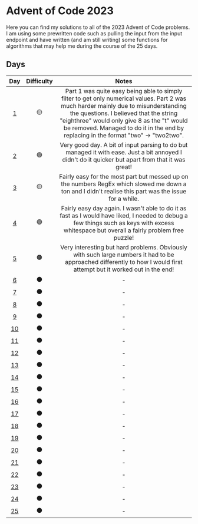 # Advent of Code 2023
Here you can find my solutions to all of the 2023 Advent of Code problems.
I am using some prewritten code such as pulling the input from the input endpoint and have written (and am still writing) some functions for algorithms that may help me during the course of the 25 days.

## Days
| **Day** | **Difficulty** | **Notes** |
|:---:|:---:|:---:|
| [1](day1.js) | 🟡 | Part 1 was quite easy being able to simply filter to get only numerical values. Part 2 was much harder mainly due to misunderstanding the questions. I believed that the string "eighthree" would only give 8 as the "t" would be removed. Managed to do it in the end by replacing in the format "two" -> "two2two". |
| [2](day2.js) | 🟢 | Very good day. A bit of input parsing to do but managed it with ease. Just a bit annoyed I didn't do it quicker but apart from that it was great! |
| [3](day3.js) | 🟡 | Fairly easy for the most part but messed up on the numbers RegEx which slowed me down a ton and I didn't realise this part was the issue for a while. |
| [4](day4.js) | 🟢 | Fairly easy day again. I wasn't able to do it as fast as I would have liked, I needed to debug a few things such as keys with excess whitespace but overall a fairly problem free puzzle! |
| [5](day5.js) | 🟠 | Very interesting but hard problems. Obviously with such large numbers it had to be approached differently to how I would first attempt but it worked out in the end! |
| [6](day6.js) | ⚫ | - |
| [7](day7.js) | ⚫ | - |
| [8](day8.js) | ⚫ | - |
| [9](day9.js) | ⚫ | - |
| [10](day10.js) | ⚫ | - |
| [11](day11.js) | ⚫ | - |
| [12](day12.js) | ⚫ | - |
| [13](day13.js) | ⚫ | - |
| [14](day14.js) | ⚫ | - |
| [15](day15.js) | ⚫ | - |
| [16](day16.js) | ⚫ | - |
| [17](day17.js) | ⚫ | - |
| [18](day18.js) | ⚫ | - |
| [19](day19.js) | ⚫ | - |
| [20](day20.js) | ⚫ | - |
| [21](day21.js) | ⚫ | - |
| [22](day22.js) | ⚫ | - |
| [23](day23.js) | ⚫ | - |
| [24](day24.js) | ⚫ | - |
| [25](day25.js) | ⚫ | - |
